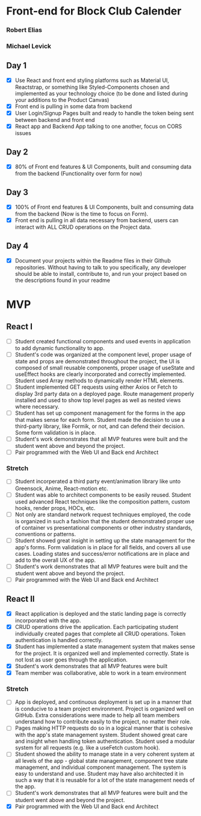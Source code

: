 # Front-end for Block Club Calender

### Robert Elias   
### Michael Levick

## Day 1
- [x] Use React and front end styling platforms such as Material UI, Reactstrap, or something like Styled-Components chosen and implemented as your technology choice (to be done and listed during your additions to the Product Canvas)
- [x] Front end is pulling in some data from backend
- [x] User Login/Signup Pages built and ready to handle the token being sent between backend and front end
- [x] React app and Backend App talking to one another, focus on CORS issues

## Day 2

- [x] 80% of Front end features & UI Components, built and consuming data from the backend (Functionality over form for now)

## Day 3

- [x] 100% of Front end features & UI Components, built and consuming data from the backend (Now is the time to focus on Form).
- [x] Front end is pulling in all data necessary from backend, users can interact with ALL CRUD operations on the Project data.

## Day 4
- [x] Document your projects within the Readme files in their Github repositories. Without having to talk to you specifically, any developer should be able to install, contribute to, and run your project based on the descriptions found in your readme

# MVP

## React I
- [ ] Student created functional components and used events in application to add dynamic functionality to app.
- [ ] Student's code was organized at the component level, proper usage of state and props are demonstrated throughout the project, the UI is composed of small reusable components, proper usage of useState and useEffect hooks are clearly incorporated and correctly implemented.  Student used Array methods to dynamically render HTML elements.
- [ ] Student implemented GET requests using either Axios or Fetch to display 3rd party data on a deployed page. Route management properly installed and used to show top level pages as well as nested views where necessary.
- [ ] Student has set up component management for the forms in the app that makes sense for each form. Student made the decision to use a third-party library, like Formik, or not, and can defend their decision. Some form validation is in place.
- [ ] Student's work demonstrates that all MVP features were built and the student went above and beyond the project.
- [ ] Pair programmed with the Web UI and Back end Architect

### Stretch
- [ ] Student incorperated a third party event/animation library like unto Greensock, Anime, React-motion etc.
- [ ] Student was able to architect components to be easily reused. Student used advanced React techniques like the composition pattern, custom hooks, render props, HOCs, etc.
- [ ] Not only are standard network request techniques employed, the code is organized in such a fashion that the student demonstrated proper use of container vs presentational components or other industry standards, conventions or patterns.
- [ ] Student showed great insight in setting up the state management for the app's forms. Form validation is in place for all fields, and covers all use cases. Loading states and success/error notifications are in place and add to the overall UX of the app.
- [ ] Student's work demonstrates that all MVP features were built and the student went above and beyond the project.
- [ ] Pair programmed with the Web UI and Back end Architect

## React II 
- [x] React application is deployed and the static landing page is correctly incorporated with the app.
- [x] CRUD operations drive the application. Each participating student individually created pages that complete all CRUD operations. Token authentication is handled correctly.
- [x] Student has implemented a state management system that makes sense for the project. It is organized well and implemented correctly. State is not lost as user goes through the application. 
- [x] Student's work demonstrates that all MVP features were built
- [x] Team member was collaborative, able to work in a team environment

### Stretch
- [ ] App is deployed, and continuous deployment is set up in a manner that is conducive to a team project environment. Project is organized well on GitHub. Extra considerations were made to help all team members understand how to contribute easily to the project, no matter their role.
- [ ] Pages making HTTP requests do so in a logical manner that is cohesive with the app's state management system. Student showed great care and insight when handling token authentication. Student used a modular system for all requests (e.g. like a  useFetch custom hook).
- [ ] Student showed the ability to manage state in a very coherent system at all levels of the app - global state management, component tree state management, and individual component management. The system is easy to understand and use. Student may have also architected it in such a way that it is reusable for a lot of the state management needs of the app.
- [ ] Student's work demonstrates that all MVP features were built and the student went above and beyond the project.
- [x] Pair programmed with the Web UI and Back end Architect